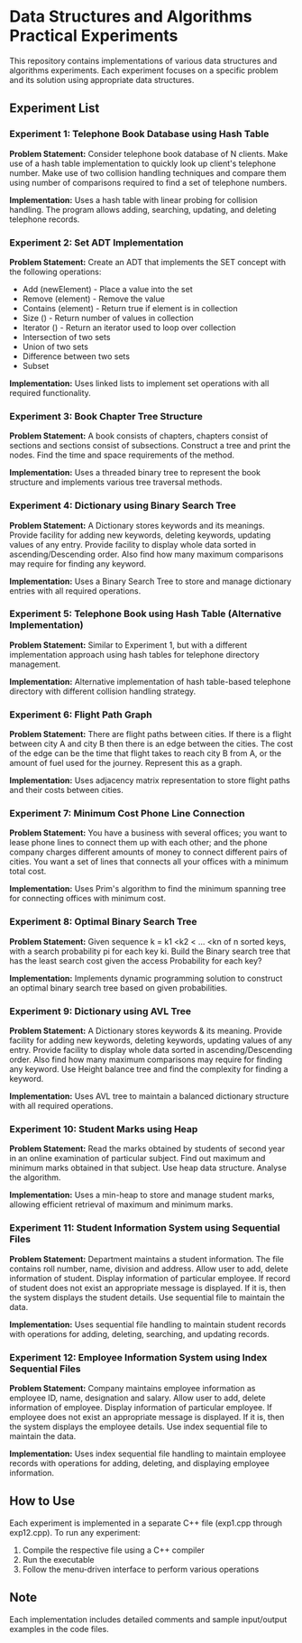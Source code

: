 # Data Structures and Algorithms Practical Experiments

This repository contains implementations of various data structures and algorithms experiments. Each experiment focuses on a specific problem and its solution using appropriate data structures.

## Experiment List

### Experiment 1: Telephone Book Database using Hash Table
**Problem Statement:** Consider telephone book database of N clients. Make use of a hash table implementation to quickly look up client's telephone number. Make use of two collision handling techniques and compare them using number of comparisons required to find a set of telephone numbers.

**Implementation:** Uses a hash table with linear probing for collision handling. The program allows adding, searching, updating, and deleting telephone records.

### Experiment 2: Set ADT Implementation
**Problem Statement:** Create an ADT that implements the SET concept with the following operations:
- Add (newElement) - Place a value into the set
- Remove (element) - Remove the value
- Contains (element) - Return true if element is in collection
- Size () - Return number of values in collection
- Iterator () - Return an iterator used to loop over collection
- Intersection of two sets
- Union of two sets
- Difference between two sets
- Subset

**Implementation:** Uses linked lists to implement set operations with all required functionality.

### Experiment 3: Book Chapter Tree Structure
**Problem Statement:** A book consists of chapters, chapters consist of sections and sections consist of subsections. Construct a tree and print the nodes. Find the time and space requirements of the method.

**Implementation:** Uses a threaded binary tree to represent the book structure and implements various tree traversal methods.

### Experiment 4: Dictionary using Binary Search Tree
**Problem Statement:** A Dictionary stores keywords and its meanings. Provide facility for adding new keywords, deleting keywords, updating values of any entry. Provide facility to display whole data sorted in ascending/Descending order. Also find how many maximum comparisons may require for finding any keyword.

**Implementation:** Uses a Binary Search Tree to store and manage dictionary entries with all required operations.

### Experiment 5: Telephone Book using Hash Table (Alternative Implementation)
**Problem Statement:** Similar to Experiment 1, but with a different implementation approach using hash tables for telephone directory management.

**Implementation:** Alternative implementation of hash table-based telephone directory with different collision handling strategy.

### Experiment 6: Flight Path Graph
**Problem Statement:** There are flight paths between cities. If there is a flight between city A and city B then there is an edge between the cities. The cost of the edge can be the time that flight takes to reach city B from A, or the amount of fuel used for the journey. Represent this as a graph.

**Implementation:** Uses adjacency matrix representation to store flight paths and their costs between cities.

### Experiment 7: Minimum Cost Phone Line Connection
**Problem Statement:** You have a business with several offices; you want to lease phone lines to connect them up with each other; and the phone company charges different amounts of money to connect different pairs of cities. You want a set of lines that connects all your offices with a minimum total cost.

**Implementation:** Uses Prim's algorithm to find the minimum spanning tree for connecting offices with minimum cost.

### Experiment 8: Optimal Binary Search Tree
**Problem Statement:** Given sequence k = k1 <k2 < ... <kn of n sorted keys, with a search probability pi for each key ki. Build the Binary search tree that has the least search cost given the access Probability for each key?

**Implementation:** Implements dynamic programming solution to construct an optimal binary search tree based on given probabilities.

### Experiment 9: Dictionary using AVL Tree
**Problem Statement:** A Dictionary stores keywords & its meaning. Provide facility for adding new keywords, deleting keywords, updating values of any entry. Provide facility to display whole data sorted in ascending/Descending order. Also find how many maximum comparisons may require for finding any keyword. Use Height balance tree and find the complexity for finding a keyword.

**Implementation:** Uses AVL tree to maintain a balanced dictionary structure with all required operations.

### Experiment 10: Student Marks using Heap
**Problem Statement:** Read the marks obtained by students of second year in an online examination of particular subject. Find out maximum and minimum marks obtained in that subject. Use heap data structure. Analyse the algorithm.

**Implementation:** Uses a min-heap to store and manage student marks, allowing efficient retrieval of maximum and minimum marks.

### Experiment 11: Student Information System using Sequential Files
**Problem Statement:** Department maintains a student information. The file contains roll number, name, division and address. Allow user to add, delete information of student. Display information of particular employee. If record of student does not exist an appropriate message is displayed. If it is, then the system displays the student details. Use sequential file to maintain the data.

**Implementation:** Uses sequential file handling to maintain student records with operations for adding, deleting, searching, and updating records.

### Experiment 12: Employee Information System using Index Sequential Files
**Problem Statement:** Company maintains employee information as employee ID, name, designation and salary. Allow user to add, delete information of employee. Display information of particular employee. If employee does not exist an appropriate message is displayed. If it is, then the system displays the employee details. Use index sequential file to maintain the data.

**Implementation:** Uses index sequential file handling to maintain employee records with operations for adding, deleting, and displaying employee information.

## How to Use
Each experiment is implemented in a separate C++ file (exp1.cpp through exp12.cpp). To run any experiment:
1. Compile the respective file using a C++ compiler
2. Run the executable
3. Follow the menu-driven interface to perform various operations

## Note
Each implementation includes detailed comments and sample input/output examples in the code files. 
